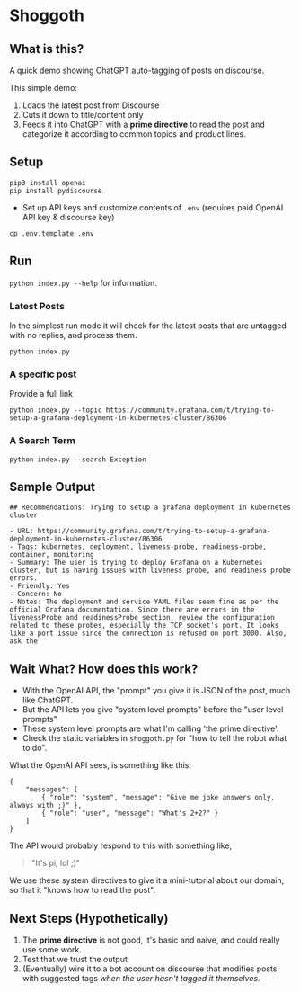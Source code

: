 # Shoggoth

## What is this?

A quick demo showing ChatGPT auto-tagging of posts on discourse.

This simple demo:

1. Loads the latest post from Discourse
2. Cuts it down to title/content only
3. Feeds it into ChatGPT with a **prime directive** to read the post
and categorize it according to common topics and product lines.

## Setup

```
pip3 install openai 
pip install pydiscourse
```

- Set up API keys and customize contents of `.env` (requires paid OpenAI API key & discourse key)

```
cp .env.template .env
```

## Run

`python index.py --help` for information.

### Latest Posts

In the simplest run mode it will check for the latest posts that are untagged with no replies, and process them.

```
python index.py
```

### A specific post

Provide a full link

```
python index.py --topic https://community.grafana.com/t/trying-to-setup-a-grafana-deployment-in-kubernetes-cluster/86306
```

### A Search Term

```
python index.py --search Exception 
```

## Sample Output

```
## Recommendations: Trying to setup a grafana deployment in kubernetes cluster

- URL: https://community.grafana.com/t/trying-to-setup-a-grafana-deployment-in-kubernetes-cluster/86306
- Tags: kubernetes, deployment, liveness-probe, readiness-probe, container, monitoring
- Summary: The user is trying to deploy Grafana on a Kubernetes cluster, but is having issues with liveness probe, and readiness probe errors.
- Friendly: Yes
- Concern: No
- Notes: The deployment and service YAML files seem fine as per the official Grafana documentation. Since there are errors in the livenessProbe and readinessProbe section, review the configuration related to these probes, especially the TCP socket's port. It looks like a port issue since the connection is refused on port 3000. Also, ask the
```

## Wait What?  How does this work?

* With the OpenAI API, the "prompt" you give it is JSON of the post, much like ChatGPT.
* But the API lets you give "system level prompts" before the "user level prompts"
* These system level prompts are what I'm calling 'the prime directive'.
* Check the static variables in `shoggoth.py` for "how to tell the robot what to do".

What the OpenAI API sees, is something like this:

```
{ 
    "messages": [
        { "role": "system", "message": "Give me joke answers only, always with ;)" },
        { "role": "user", "message": "What's 2+2?" }
    ]
}
```

The API would probably respond to this with something like, 

> "It's pi, lol ;)"

We use these system directives to give it a mini-tutorial about our domain, so that it "knows how to read the post".

## Next Steps (Hypothetically)

1. The **prime directive** is not good, it's basic and naive, and could really use some work.
2. Test that we trust the output
3. (Eventually) wire it to a bot account on discourse that modifies 
posts with suggested tags _when the user hasn't tagged it themselves_.
